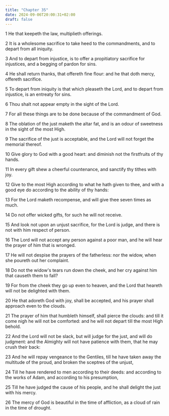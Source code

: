 ```yaml
---
title: "Chapter 35"
date: 2024-09-06T20:00:31+02:00
draft: false
---
```



1 He that keepeth the law, multiplieth offerings.

2 It is a wholesome sacrifice to take heed to the commandments, and to depart from all iniquity.

3 And to depart from injustice, is to offer a propitiatory sacrifice for injustices, and a begging of pardon for sins.

4 He shall return thanks, that offereth fine flour: and he that doth mercy, offereth sacrifice.

5 To depart from iniquity is that which pleaseth the Lord, and to depart from injustice, is an entreaty for sins.

6 Thou shalt not appear empty in the sight of the Lord.

7 For all these things are to be done because of the commandment of God.

8 The oblation of the just maketh the altar fat, and is an odour of sweetness in the sight of the most High.

9 The sacrifice of the just is acceptable, and the Lord will not forget the memorial thereof.

10 Give glory to God with a good heart: and diminish not the firstfruits of thy hands.

11 In every gift shew a cheerful countenance, and sanctify thy tithes with joy.

12 Give to the most High according to what he hath given to thee, and with a good eye do according to the ability of thy hands:

13 For the Lord maketh recompense, and will give thee seven times as much.

14 Do not offer wicked gifts, for such he will not receive.

15 And look not upon an unjust sacrifice, for the Lord is judge, and there is not with him respect of person.

16 The Lord will not accept any person against a poor man, and he will hear the prayer of him that is wronged.

17 He will not despise the prayers of the fatherless: nor the widow, when she poureth out her complaint.

18 Do not the widow's tears run down the cheek, and her cry against him that causeth them to fall?

19 For from the cheek they go up even to heaven, and the Lord that heareth will not be delighted with them.

20 He that adoreth God with joy, shall be accepted, and his prayer shall approach even to the clouds.

21 The prayer of him that humbleth himself, shall pierce the clouds: and till it come nigh he will not be comforted: and he will not depart till the most High behold.

22 And the Lord will not be slack, but will judge for the just, and will do judgment: and the Almighty will not have patience with them, that he may crush their back:

23 And he will repay vengeance to the Gentiles, till he have taken away the multitude of the proud, and broken the sceptres of the unjust,

24 Till he have rendered to men according to their deeds: and according to the works of Adam, and according to his presumption,

25 Till he have judged the cause of his people, and he shall delight the just with his mercy.

26 The mercy of God is beautiful in the time of affliction, as a cloud of rain in the time of drought.


